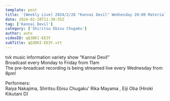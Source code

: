 ```yaml
---
template: post
title: '[Weekly Live] 2024/2/28 "Kannai Devil" Wednesday 20:00 Material (Rika Mayama)'
date: 2024-02-28T11:30:55Z
tag: ['Kannai Devil']
category: ['Shiritsu Ebisu Chugaku']
author: auto 
videoID: qQ3DKI-EE3Y
subTitle: qQ3DKI-EE3Y.vtt
---
```

tvk music information variety show “Kannai Devil”  
Broadcast every Monday to Friday from 11am  
The pre-broadcast recording is being streamed live every Wednesday from 8pm!

Performers:  
Raiya Nakajima, Shiritsu Ebisu Chugaku' Rika Mayama , Eiji Oba (Hiroki Kikutani D)

